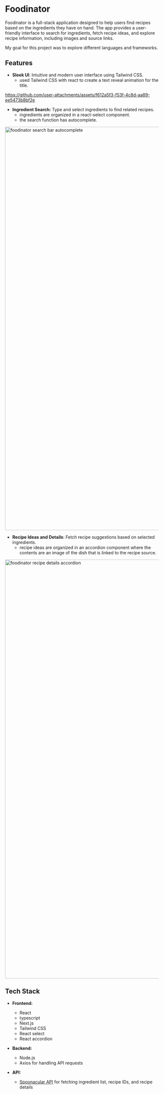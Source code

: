 # Foodinator

Foodinator is a full-stack application designed to help users find recipes based on the ingredients they have on hand. The app provides a user-friendly interface to search for ingredients, fetch recipe ideas, and explore recipe information, including images and source links. 

My goal for this project was to explore different languages and frameworks. 

## Features
- __Sleek UI__: Intuitive and modern user interface using Tailwind CSS.
    - used Tailwind CSS with react to create a text reveal animation for the title.
  

https://github.com/user-attachments/assets/f612a5f3-f53f-4c8d-aa89-ee5473b8bf2e






- __Ingredient Search:__ Type and select ingredients to find related recipes.
    - ingredients are organized in a react-select component.
    - the search function has autocomplete.
      
<img width="1318" alt="foodinator search bar autocomplete" src="https://github.com/user-attachments/assets/05bf3b9d-4a77-42c7-bd0f-18b393e7364f"> <br/>

- __Recipe Ideas and Details__: Fetch recipe suggestions based on selected ingredients.
    - recipe ideas are organized in an accordion component where the contents are an image of the dish that is linked to the recipe source.
      
<img width="1369" alt="foodinator recipe details accordion" src="https://github.com/user-attachments/assets/e62c7132-48cb-49b3-b919-fa95000f3a4d"> <br/>


## Tech Stack
- __Frontend:__
    - React
    - typescript
    - Next.js
    - Tailwind CSS
    - React select
    - React accordion
- __Backend:__
    - Node.js
    - Axios for handling API requests
 
- __API:__
    - [Spoonacular API](https://spoonacular.com/food-api/docs) for fetching ingredient list, recipe IDs, and recipe details











